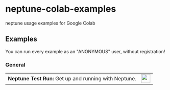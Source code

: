 # neptune-colab-examples
neptune usage examples for Google Colab


## Examples

You can run every example as an "ANONYMOUS" user, without registration!

<a id="general"></a>

### General

<table>
    <tr>   
        <td rowspan="3">
            <b>Neptune Test Run:</b> Get up and running with Neptune.
        </td>
    </tr>
    <tr>
        <td align="center">
            <a href="https://colab.research.google.com/github/neptune-ai/neptune-colab-examples/blob/master/neptune_test_run.ipynb">
                <img src="https://colab.research.google.com/img/colab_favicon_256px.png" height="28">
            </a>
        </td>
    </tr>
</table>
